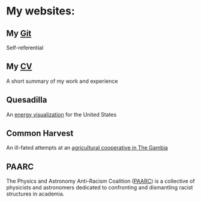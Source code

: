 # My websites:
## My [Git](https://github.com/lhorimbere)
Self-referential
## My [CV](http://lhorimbere.github.io/CV-Landry-Horimbere.pdf)
A short summary of my work and experience
## Quesadilla
An [energy visualization](http://mdahlhausen.github.io/quesadilla/) for the United States
## Common Harvest
An ill-fated attempts at an [agricultural cooperative in The Gambia](http://lhorimbere.github.io/commonharvest/index.html)
## PAARC
The Physics and Astronomy Anti-Racism Coalition ([PAARC](https://paarc.info/)) is a collective of physicists and astronomers dedicated to confronting and dismantling racist structures in academia.
